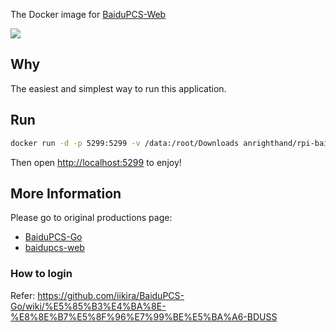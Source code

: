 The Docker image for [BaiduPCS-Web](https://github.com/liuzhuoling2011/baidupcs-web)

![](https://img.shields.io/docker/pulls/wahyd4/baidupcs.svg)

## Why

The easiest and simplest way to run this application.

## Run

```bash
docker run -d -p 5299:5299 -v /data:/root/Downloads anrighthand/rpi-baidupcs-web:latest
```

Then open <http://localhost:5299> to enjoy!


## More Information

Please go to original productions page:
* [BaiduPCS-Go](https://github.com/iikira/BaiduPCS-Go)
* [baidupcs-web](https://github.com/liuzhuoling2011/baidupcs-web)

### How to login

Refer: https://github.com/iikira/BaiduPCS-Go/wiki/%E5%85%B3%E4%BA%8E-%E8%8E%B7%E5%8F%96%E7%99%BE%E5%BA%A6-BDUSS





